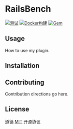 # RailsBench

[![测试](https://github.com/work-design/rails_bench/actions/workflows/test.yml/badge.svg)](https://github.com/work-design/rails_bench/actions/workflows/test.yml)
[![Docker构建](https://github.com/work-design/rails_bench/actions/workflows/cd.yml/badge.svg)](https://github.com/work-design/rails_bench/actions/workflows/cd.yml)
[![Gem](https://github.com/work-design/rails_bench/actions/workflows/gempush.yml/badge.svg)](https://github.com/work-design/rails_bench/actions/workflows/gempush.yml)


## Usage
How to use my plugin.

## Installation


## Contributing
Contribution directions go here.

## License
遵循 [MIT](https://opensource.org/licenses/LGPL-3.0) 开源协议
